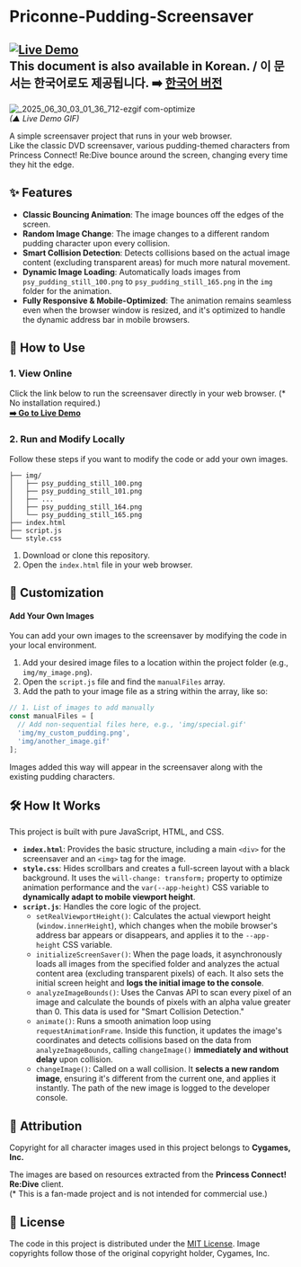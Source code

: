 # Priconne-Pudding-Screensaver
[![Live Demo](https://img.shields.io/badge/Live%20Demo-Visit-brightgreen)](https://izh318.github.io/Priconne-Pudding-Screensaver/)<br>
This document is also available in Korean. / 이 문서는 한국어로도 제공됩니다. ➡️ [**한국어 버전**](README.md)
---

![_2025_06_30_03_01_36_712-ezgif com-optimize](https://github.com/user-attachments/assets/28f20819-704c-41a8-89b4-0b88fe322686)<br>
*(▲ Live Demo GIF)*

A simple screensaver project that runs in your web browser.<br>
Like the classic DVD screensaver, various pudding-themed characters from Princess Connect! Re:Dive bounce around the screen, changing every time they hit the edge.

## ✨ Features
* **Classic Bouncing Animation**: The image bounces off the edges of the screen.
* **Random Image Change**: The image changes to a different random pudding character upon every collision.
* **Smart Collision Detection**: Detects collisions based on the actual image content (excluding transparent areas) for much more natural movement.
* **Dynamic Image Loading**: Automatically loads images from `psy_pudding_still_100.png` to `psy_pudding_still_165.png` in the `img` folder for the animation.
* **Fully Responsive & Mobile-Optimized**: The animation remains seamless even when the browser window is resized, and it's optimized to handle the dynamic address bar in mobile browsers.

## 🚀 How to Use
### 1. View Online
Click the link below to run the screensaver directly in your web browser. (* No installation required.)<br>
**[➡️ Go to Live Demo](https://izh318.github.io/Priconne-Pudding-Screensaver/)**

### 2. Run and Modify Locally
Follow these steps if you want to modify the code or add your own images.

```
├── img/
│   ├── psy_pudding_still_100.png
│   ├── psy_pudding_still_101.png
│   ├── ...
│   ├── psy_pudding_still_164.png
│   └── psy_pudding_still_165.png
├── index.html
├── script.js
└── style.css
```

1.  Download or clone this repository.
2.  Open the `index.html` file in your web browser.

## 🎨 Customization
#### Add Your Own Images
You can add your own images to the screensaver by modifying the code in your local environment.

1.  Add your desired image files to a location within the project folder (e.g., `img/my_image.png`).
2.  Open the `script.js` file and find the `manualFiles` array.
3.  Add the path to your image file as a string within the array, like so:

```javascript
// 1. List of images to add manually
const manualFiles = [
  // Add non-sequential files here, e.g., 'img/special.gif'
  'img/my_custom_pudding.png',
  'img/another_image.gif'
];
```
Images added this way will appear in the screensaver along with the existing pudding characters.

## 🛠️ How It Works
This project is built with pure JavaScript, HTML, and CSS.

* **`index.html`**: Provides the basic structure, including a main `<div>` for the screensaver and an `<img>` tag for the image.
* **`style.css`**: Hides scrollbars and creates a full-screen layout with a black background. It uses the `will-change: transform;` property to optimize animation performance and the `var(--app-height)` CSS variable to **dynamically adapt to mobile viewport height**.
* **`script.js`**: Handles the core logic of the project.
    * `setRealViewportHeight()`: Calculates the actual viewport height (`window.innerHeight`), which changes when the mobile browser's address bar appears or disappears, and applies it to the `--app-height` CSS variable.
    * `initializeScreenSaver()`: When the page loads, it asynchronously loads all images from the specified folder and analyzes the actual content area (excluding transparent pixels) of each. It also sets the initial screen height and **logs the initial image to the console**.
    * `analyzeImageBounds()`: Uses the Canvas API to scan every pixel of an image and calculate the bounds of pixels with an alpha value greater than 0. This data is used for "Smart Collision Detection."
    * `animate()`: Runs a smooth animation loop using `requestAnimationFrame`. Inside this function, it updates the image's coordinates and detects collisions based on the data from `analyzeImageBounds`, calling `changeImage()` **immediately and without delay** upon collision.
    * `changeImage()`: Called on a wall collision. It **selects a new random image**, ensuring it's different from the current one, and applies it instantly. The path of the new image is logged to the developer console.

## 📜 Attribution
Copyright for all character images used in this project belongs to **Cygames, Inc.**

The images are based on resources extracted from the **Princess Connect! Re:Dive** client.<br>
(* This is a fan-made project and is not intended for commercial use.)

## 📄 License
The code in this project is distributed under the [MIT License](LICENSE). Image copyrights follow those of the original copyright holder, Cygames, Inc.
